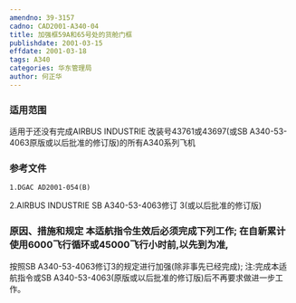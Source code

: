```yaml
---
amendno: 39-3157
cadno: CAD2001-A340-04
title: 加强框59A和65号处的货舱门框
publishdate: 2001-03-15
effdate: 2001-03-18
tags: A340
categories: 华东管理局
author: 何正华
---
```


### 适用范围 
适用于还没有完成AIRBUS INDUSTRIE 改装号43761或43697(或SB A340-53-4063原版或以后批准的修订版)的所有A340系列飞机

### 参考文件
    1.DGAC AD2001-054(B) 
2.AIRBUS INDUSTRIE SB A340-53-4063修订 3(或以后批准的修订版)

### 原因、措施和规定 本适航指令生效后必须完成下列工作;     在自新累计使用6000飞行循环或45000飞行小时前,以先到为准,
按照SB A340-53-4063修订3的规定进行加强(除非事先已经完成);     注:完成本适航指令或SB A340-53-4063(原版或以后批准的修订版)后不再要求做进一步工作。
